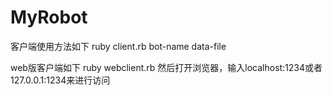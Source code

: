 MyRobot
=======
客户端使用方法如下
ruby client.rb bot-name data-file

web版客户端如下
ruby webclient.rb
然后打开浏览器，输入localhost:1234或者127.0.0.1:1234来进行访问
